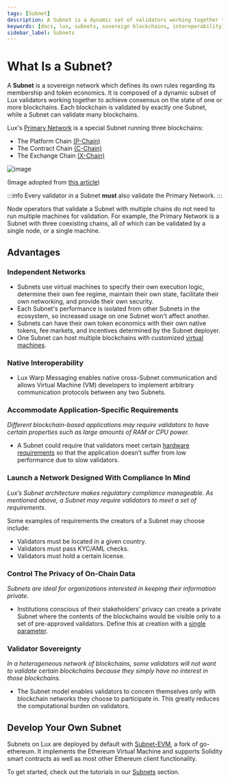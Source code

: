 ```yaml
---
tags: [Subnet]
description: A Subnet is a dynamic set of validators working together to achieve consensus on the state of a set of blockchain networks.
keywords: [docs, lux, subnets, sovereign blockchains, interoperability]
sidebar_label: Subnets
---
```


# What Is a Subnet?

A **Subnet** is a sovereign network which defines its own rules regarding its
membership and token economics. It is composed of a dynamic subset of Lux
validators working together to achieve consensus on the state of one or more
blockchains. Each blockchain is validated by exactly one Subnet, while a Subnet
can validate many blockchains.

Lux's [Primary Network](platform.md) is a special Subnet running three blockchains:

- The Platform Chain [(P-Chain)](/learn/lux/platform#p-chain)
- The Contract Chain [(C-Chain)](/learn/lux/platform#c-chain)
- The Exchange Chain [(X-Chain)](/learn/lux/platform#x-chain)

![image](/img/subnet-validators.png)

(Image adopted from [this article](https://www.coinbase.com/cloud/discover/dev-foundations/intro-to-subnets))

:::info
Every validator in a Subnet
**must** also validate the Primary Network.
:::

Node operators that validate a Subnet with multiple chains do not need to run multiple machines
for validation. For example, the Primary Network is a Subnet with three coexisting chains, all
of which can be validated by a single node, or a single machine.

## Advantages

### Independent Networks

- Subnets use virtual machines to specify their own execution logic, determine their
  own fee regime, maintain their own state, facilitate their own networking, and
  provide their own security.
- Each Subnet's performance is isolated from other Subnets in the ecosystem, so increased usage on
  one Subnet won't affect another.
- Subnets can have their own token economics with their own native tokens, fee
  markets, and incentives determined by the Subnet deployer.
- One Subnet can host multiple blockchains with customized [virtual machines](virtual-machines.md).

### Native Interoperability

- Lux Warp Messaging enables native cross-Subnet communication and allows Virtual Machine (VM)
  developers to implement arbitrary communication protocols between any two Subnets.

### Accommodate Application-Specific Requirements

_Different blockchain-based applications may require validators to have certain
properties such as large amounts of RAM or CPU power._

- A Subnet could require that validators
  meet certain [hardware requirements](/nodes/run/node-manually.md#requirements) so
  that the application doesn’t suffer from low performance due to slow validators.

### Launch a Network Designed With Compliance In Mind

_Lux’s Subnet architecture makes regulatory compliance manageable. As
mentioned above, a Subnet may require validators to meet a set of requirements._

Some examples of requirements the creators of a Subnet may choose include:

- Validators must be located in a given country.
- Validators must pass KYC/AML checks.
- Validators must hold a certain license.

### Control The Privacy of On-Chain Data

_Subnets are ideal for organizations interested in keeping their information private._

- Institutions conscious of their stakeholders' privacy can create a private Subnet where the
  contents of the blockchains would be visible only to a set of pre-approved validators.
  Define this at creation with a [single parameter](/nodes/configure/subnet-configs.md#private-subnet).

### Validator Sovereignty

_In a heterogeneous network of blockchains, some validators will not want to
validate certain blockchains because they simply have no interest in those
blockchains._

- The Subnet model enables validators to concern themselves only with
  blockchain networks they choose to participate in. This greatly reduces the computational burden on validators.

## Develop Your Own Subnet

Subnets on Lux are deployed by default with [Subnet-EVM](https://github.com/luxdefi/subnet-evm#subnet-evm),
a fork of go-ethereum. It implements the Ethereum Virtual Machine and supports Solidity smart
contracts as well as most other Ethereum client functionality.

To get started, check out the tutorials in our [Subnets](/build/subnet/hello-subnet.md)
section.
